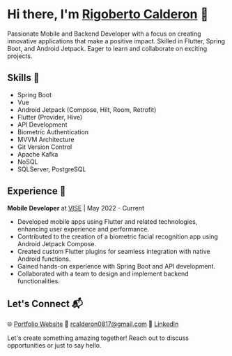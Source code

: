 # Hi there, I'm [Rigoberto Calderon](https://calderonrigoberto.github.io/calderondev/) 👋

Passionate Mobile and Backend Developer with a focus on creating innovative applications that make a positive impact. Skilled in Flutter, Spring Boot, and Android Jetpack. Eager to learn and collaborate on exciting projects.

## Skills 🚀

- Spring Boot
- Vue
- Android Jetpack (Compose, Hilt, Room, Retrofit)
- Flutter (Provider, Hive)
- API Development
- Biometric Authentication
- MVVM Architecture
- Git Version Control
- Apache Kafka
- NoSQL
- SQLServer, PostgreSQL

## Experience 🌟

**Mobile Developer** at [VISE](https://www.vise.com.mx/?utm_term&utm_campaign=VISE%20Estrategia&utm_source=adwords&utm_medium=ppc&hsa_acc=2476579123&hsa_cam=16524711095&hsa_grp&hsa_ad&hsa_src=x&hsa_tgt&hsa_kw&hsa_mt&hsa_net=adwords&hsa_ver=3&gclid=Cj0KCQjw3JanBhCPARIsAJpXTx5EYjPoDSTbA7NQGlegqliUv_omMtuUzSjEnqVP5NVAHrI5UfuLR1IaAr3cEALw_wcB) | May 2022 - Current
- Developed mobile apps using Flutter and related technologies, enhancing user experience and performance.
- Contributed to the creation of a biometric facial recognition app using Android Jetpack Compose.
- Created custom Flutter plugins for seamless integration with native Android functions.
- Gained hands-on experience with Spring Boot and API development.
- Collaborated with a team to design and implement backend functionalities.

## Let's Connect 📬

🌐 [Portfolio Website](https://calderonrigoberto.github.io)
📧 rcalderon0817@gmail.com
📱 [LinkedIn](https://www.linkedin.com/in/calderonrigoberto/)

Let's create something amazing together! Reach out to discuss opportunities or just to say hello.



